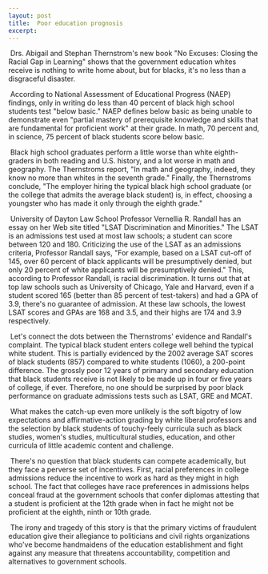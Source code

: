 ```yaml
---
layout: post
title:  Poor education prognosis
excerpt:
---
```




            

    

            

 Drs. Abigail and Stephan Thernstrom's new book "No Excuses: Closing the Racial Gap in Learning" shows that the government education whites receive is nothing to write home about, but for blacks, it's no less than a disgraceful disaster. 

 According to National Assessment of Educational Progress (NAEP) findings, only in writing do less than 40 percent of black high school students test "below basic." NAEP defines below basic as being unable to demonstrate even "partial mastery of prerequisite knowledge and skills that are fundamental for proficient work" at their grade. In math, 70 percent and, in science, 75 percent of black students score below basic. 

 Black high school graduates perform a little worse than white eighth-graders in both reading and U.S. history, and a lot worse in math and geography. The Thernstroms report, "In math and geography, indeed, they know no more than whites in the seventh grade." Finally, the Thernstroms conclude, "The employer hiring the typical black high school graduate (or the college that admits the average black student) is, in effect, choosing a youngster who has made it only through the eighth grade." 

 University of Dayton Law School Professor Vernellia R. Randall has an essay on her Web site titled "LSAT Discrimination and Minorities." The LSAT is an admissions test used at most law schools; a student can score between 120 and 180. Criticizing the use of the LSAT as an admissions criteria, Professor Randall says, "For example, based on a LSAT cut-off of 145, over 60 percent of black applicants will be presumptively denied, but only 20 percent of white applicants will be presumptively denied." This, according to Professor Randall, is racial discrimination. It turns out that at top law schools such as University of Chicago, Yale and Harvard, even if a student scored 165 (better than 85 percent of test-takers) and had a GPA of 3.9, there's no guarantee of admission. At these law schools, the lowest LSAT scores and GPAs are 168 and 3.5, and their highs are 174 and 3.9 respectively. 

 Let's connect the dots between the Thernstroms' evidence and Randall's complaint. The typical black student enters college well behind the typical white student. This is partially evidenced by the 2002 average SAT scores of black students (857) compared to white students (1060), a 200-point difference. The grossly poor 12 years of primary and secondary education that black students receive is not likely to be made up in four or five years of college, if ever. Therefore, no one should be surprised by poor black performance on graduate admissions tests such as LSAT, GRE and MCAT. 

 What makes the catch-up even more unlikely is the soft bigotry of low expectations and affirmative-action grading by white liberal professors and the selection by black students of touchy-feely curricula such as black studies, women's studies, multicultural studies, education, and other curricula of little academic content and challenge. 

 There's no question that black students can compete academically, but they face a perverse set of incentives. First, racial preferences in college admissions reduce the incentive to work as hard as they might in high school. The fact that colleges have race preferences in admissions helps conceal fraud at the government schools that confer diplomas attesting that a student is proficient at the 12th grade when in fact he might not be proficient at the eighth, ninth or 10th grade. 

 The irony and tragedy of this story is that the primary victims of fraudulent education give their allegiance to politicians and civil rights organizations who've become handmaidens of the education establishment and fight against any measure that threatens accountability, competition and alternatives to government schools.

        
